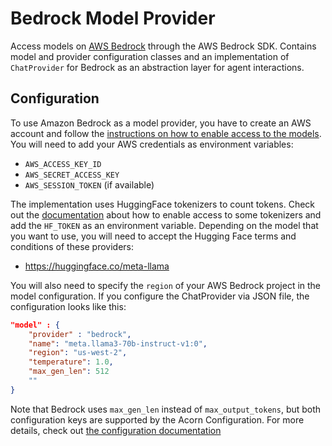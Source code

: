 # Bedrock Model Provider

Access models on [AWS Bedrock](https://aws.amazon.com/bedrock/) through the AWS Bedrock SDK.
Contains model and provider configuration classes and an implementation of `ChatProvider` for Bedrock as an abstraction layer for agent interactions.

## Configuration

To use Amazon Bedrock as a model provider, you have to create an AWS account and follow the [instructions on how to enable access to the models](https://docs.aws.amazon.com/bedrock/latest/userguide/getting-started.html).
You will need to add your AWS credentials as environment variables:
- `AWS_ACCESS_KEY_ID`
- `AWS_SECRET_ACCESS_KEY`
- `AWS_SESSION_TOKEN` (if available)

The implementation uses HuggingFace tokenizers to count tokens. Check out the [documentation](/java/acorn-core/HUGGING_FACE.md) about how to enable access to some tokenizers and add the `HF_TOKEN` as an environment variable.
Depending on the model that you want to use, you will need to accept the Hugging Face terms and conditions of these providers:
- https://huggingface.co/meta-llama

You will also need to specify the `region` of your AWS Bedrock project in the model configuration. If you configure the ChatProvider via JSON file, the configuration looks like this:
```json
"model" : {
    "provider" : "bedrock",
    "name": "meta.llama3-70b-instruct-v1:0",
    "region": "us-west-2",
    "temperature": 1.0,
    "max_gen_len": 512
    ""
}
```
Note that Bedrock uses `max_gen_len` instead of `max_output_tokens`, but both configuration keys are supported by the Acorn Configuration. 
For more details, check out [the configuration documentation](/java/acorn-config/README.md)